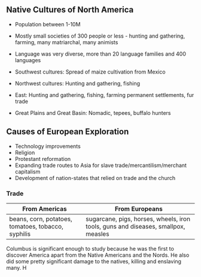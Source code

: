 ## Native Cultures of North America
- Population between 1-10M
- Mostly small societies of 300 people or less - hunting and gathering, farming, many matriarchal, many animists
- Language was very diverse, more than 20 language families and 400 languages

- Southwest cultures: Spread of maize cultivation from Mexico
- Northwest cultures: Hunting and gathering, fishing
- East: Hunting and gathering, fishing, farming permanent settlements, fur trade
- Great Plains and Great Basin: Nomadic, tepees, buffalo hunters

## Causes of European Exploration
- Technology improvements
- Religion
- Protestant reformation
- Expanding trade routes to Asia for slave trade/mercantilism/merchant capitalism
- Development of nation-states that relied on trade and the church

### Trade
| From Americas | From Europeans |
|----|----|
|beans, corn, potatoes, tomatoes, tobacco, syphilis|sugarcane, pigs, horses, wheels, iron tools, guns and diseases, smallpox, measles

Columbus is significant enough to study because he was the first to discover America apart from the Native Americans and the Nords. He also did some pretty significant damage to the natives, killing and enslaving many. H
<!--stackedit_data:
eyJoaXN0b3J5IjpbLTEyODI1Nzc4MzMsLTMzMjU1NTM5NCw1OT
g0MzE4NTIsMTg2MjI0OTkwM119
-->